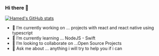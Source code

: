 ### Hi there 👋


[![Hamed's GitHub stats](https://github-readme-stats.vercel.app/api?username=Ahmedhamed77)](https://github.com/anuraghazra/github-readme-stats)


- 🔭 I’m currently working on ... projects with react and react native using typescript
- 🌱 I’m currently learning ... NodeJS - Swift
- 👯 I’m looking to collaborate on ...Open Source Projects
- 💬 Ask me about ... anything i will try to help you if i can




